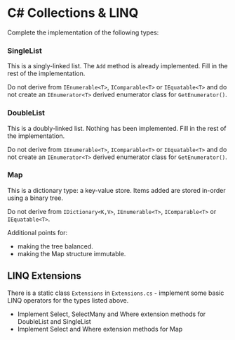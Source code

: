 ﻿# C# Collections & LINQ

Complete the implementation of the following types:

### SingleList

This is a singly-linked list. The `Add` method is already implemented. Fill in the rest of the implementation.

Do not derive from `IEnumerable<T>`, `IComparable<T>` or `IEquatable<T>` and do not create an `IEnumerator<T>` derived enumerator class for `GetEnumerator()`.

### DoubleList

This is a doubly-linked list. Nothing has been implemented. Fill in the rest of the implementation.

Do not derive from `IEnumerable<T>`, `IComparable<T>` or `IEquatable<T>` and do not create an `IEnumerator<T>` derived enumerator class for `GetEnumerator()`.

### Map

This is a dictionary type: a key-value store. Items added are stored in-order using a binary tree.

Do not derive from `IDictionary<K,V>`, `IEnumerable<T>`, `IComparable<T>` or `IEquatable<T>`.

Additional points for:
* making the tree balanced.
* making the Map structure immutable.


## LINQ Extensions

There is a static class `Extensions` in `Extensions.cs` - implement some basic LINQ operators for the types listed above.

* Implement Select, SelectMany and Where extension methods for DoubleList and SingleList  
* Implement Select and Where extension methods for Map
